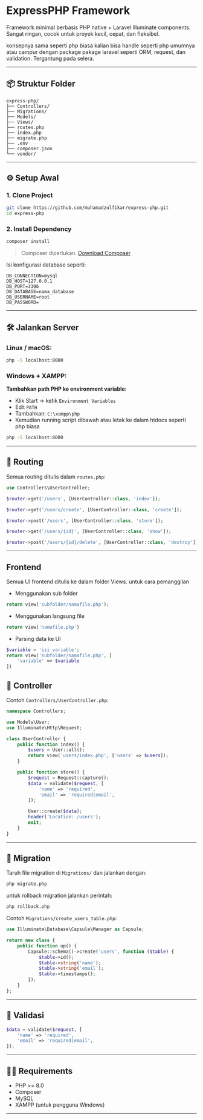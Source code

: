 # ExpressPHP Framework

Framework minimal berbasis PHP native + Laravel Illuminate components. Sangat ringan, cocok untuk proyek kecil, cepat, dan fleksibel.

konsepnya sama seperti php biasa kalian bisa handle seperti php umumnya atau campur dengan package pakage laravel seperti ORM, request, dan validation. Tergantung pada selera.

---

## 📦 Struktur Folder

```
express-php/
├── Controllers/
├── Migrations/
├── Models/
├── Views/
├── routes.php
├── index.php
├── migrate.php
├── .env
├── composer.json
└── vendor/
```

---

## ⚙️ Setup Awal

### 1. Clone Project

```bash
git clone https://github.com/muhamadzulfikar/express-php.git
cd express-php
```

### 2. Install Dependency

```bash
composer install
```

> Composer diperlukan. [Download Composer](https://getcomposer.org/download/)

Isi konfigurasi database seperti:

```env
DB_CONNECTION=mysql
DB_HOST=127.0.0.1
DB_PORT=3306
DB_DATABASE=nama_database
DB_USERNAME=root
DB_PASSWORD=
```

---

## 🛠️ Jalankan Server

### **Linux / macOS:**

```bash
php -S localhost:8000
```

### **Windows + XAMPP:**

**Tambahkan path PHP ke environment variable:**

   - Klik Start → ketik `Environment Variables`
   - Edit `PATH`
   - Tambahkan: `C:\xampp\php`
   - Kemudian running script dibawah atau letak ke dalam htdocs seperti php biasa
   
```bash
php -S localhost:8000
```
---

## 🧱 Routing

Semua routing ditulis dalam `routes.php`:

```php
use Controllers\UserController;

$router->get('/users', [UserController::class, 'index']);

$router->get('/users/create', [UserController::class, 'create']);

$router->post('/users', [UserController::class, 'store']);

$router->get('/users/{id}', [UserController::class, 'show']);

$router->post('/users/{id}/delete', [UserController::class, 'destroy']);
```

---

## Frontend

Semua UI frontend ditulis ke dalam folder Views.
untuk cara pemanggilan

- Menggunakan sub folder
```php
return view('subfolder/namafile.php');
```

- Menggunakan langsung file
```php
return view('namafile.php')
```

- Parsing data ke UI
```php
$variable = 'isi variable';
return view('subfolder/namafile.php', [
    'variable' => $variable
])
```

## 📂 Controller

Contoh `Controllers/UserController.php`:

```php
namespace Controllers;

use Models\User;
use Illuminate\Http\Request;

class UserController {
    public function index() {
        $users = User::all();
        return view('users/index.php', ['users' => $users]);
    }

    public function store() {
        $request = Request::capture();
        $data = validate($request, [
            'name' => 'required',
            'email' => 'required|email',
        ]);

        User::create($data);
        header('Location: /users');
        exit;
    }
}
```

---

## 💾 Migration

Taruh file migration di `Migrations/` dan jalankan dengan:

```bash
php migrate.php
```

untuk rollback migration jalankan perintah:
```bash
php rollback.php
```

Contoh `Migrations/create_users_table.php`:

```php
use Illuminate\Database\Capsule\Manager as Capsule;

return new class {
    public function up() {
        Capsule::schema()->create('users', function ($table) {
            $table->id();
            $table->string('name');
            $table->string('email');
            $table->timestamps();
        });
    }
};
```

---

## 🧪 Validasi

```php
$data = validate($request, [
    'name' => 'required',
    'email' => 'required|email',
]);
```

---

## 👨‍💻 Requirements

- PHP >= 8.0
- Composer
- MySQL
- XAMPP (untuk pengguna Windows)

---